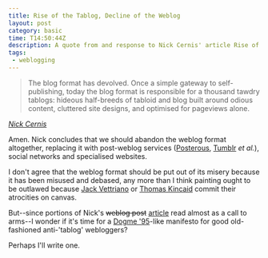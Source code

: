 ```yaml
---
title: Rise of the Tablog, Decline of the Weblog
layout: post
category: basic
time: T14:50:44Z
description: A quote from and response to Nick Cernis' article Rise of the Tablog.
tags: 
 - weblogging
---
```

> The blog format has devolved. Once a simple gateway to self-publishing, today the blog format is responsible for a thousand tawdry tablogs: hideous half-breeds of tabloid and blog built around odious content, cluttered site designs, and optimised for pageviews alone.

_[Nick Cernis](http://putthingsoff.com/articles/rise-of-the-tablog/ "Rise of the Tablog")_

Amen. Nick concludes that we should abandon the weblog format altogether, replacing it with post-weblog services ([Posterous](http://posterous.com/), [Tumblr](http://www.tumblr.com/) _et al._), social networks and specialised websites. 

I don't agree that the weblog format should be put out of its misery because it has been misused and debased, any more than I think painting ought to be outlawed because [Jack Vettriano](http://www.jackvettriano.com/ "Eugh.") or [Thomas Kincaid](http://www.thomaskinkade.com/magi/servlet/com.asucon.ebiz.home.web.tk.HomeServlet) commit their atrocities on canvas.

But--since portions of Nick's <del>weblog post</del> <ins>article</ins> read almost as a call to arms--I wonder if it's time for a [Dogme '95](http://en.wikipedia.org/wiki/Dogme_95 "Dogme 95, Lars von Trier and Thomas Vinterberg's film-making manifesto")-like manifesto for good old-fashioned anti-'tablog' webloggers?

Perhaps I'll write one.